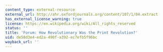 ```yaml
---
content_type: external-resource
external_url: http://ahr.oxfordjournals.org/content/107/1/84.extract
has_external_license_warning: true
license: https://en.wikipedia.org/wiki/All_rights_reserved
status: ''
title: 'Forum: How Revolutionary Was the Print Revolution?'
uid: de58d3e4-ed2a-490f-a392-ec7efb5f96bc
wayback_url: ''
---
```

